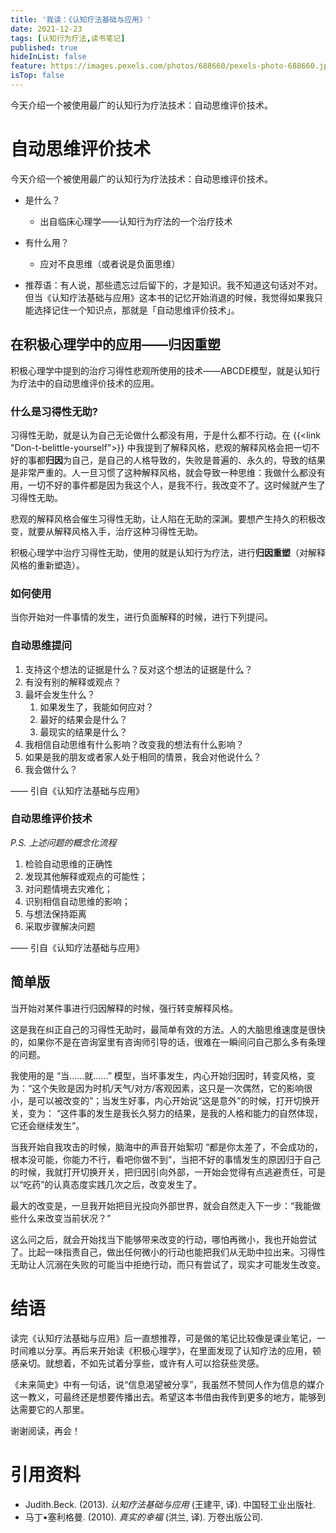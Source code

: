 ```yaml
---
title: '我读：《认知疗法基础与应用》'
date: 2021-12-23
tags: [认知行为疗法,读书笔记]
published: true
hideInList: false
feature: https://images.pexels.com/photos/688660/pexels-photo-688660.jpeg
isTop: false
---
```

今天介绍一个被使用最广的认知行为疗法技术：自动思维评价技术。

<!--more-->


# 自动思维评价技术

今天介绍一个被使用最广的认知行为疗法技术：自动思维评价技术。

- 是什么？
	- 出自临床心理学——认知行为疗法的一个治疗技术
- 有什么用？
	- 应对不良思维（或者说是负面思维）

- 推荐语：有人说，那些遗忘过后留下的，才是知识。我不知道这句话对不对。但当《认知疗法基础与应用》这本书的记忆开始消退的时候，我觉得如果我只能选择记住一个知识点，那就是「自动思维评价技术」。



## 在积极心理学中的应用——归因重塑


积极心理学中提到的治疗习得性悲观所使用的技术——ABCDE模型，就是认知行为疗法中的自动思维评价技术的应用。

### 什么是习得性无助?

习得性无助，就是认为自己无论做什么都没有用，于是什么都不行动。在 {{<link "Don-t-belittle-yourself">}} 中我提到了解释风格，悲观的解释风格会把一切不好的事都**归因**为自己，是自己的人格导致的，失败是普遍的、永久的，导致的结果是非常严重的。人一旦习惯了这种解释风格，就会导致一种思维：我做什么都没有用，一切不好的事件都是因为我这个人，是我不行，我改变不了。这时候就产生了习得性无助。

悲观的解释风格会催生习得性无助，让人陷在无助的深渊。要想产生持久的积极改变，就要从解释风格入手，治疗这种习得性无助。

积极心理学中治疗习得性无助，使用的就是认知行为疗法，进行**归因重塑**（对解释风格的重新塑造）。



### 如何使用

当你开始对一件事情的发生，进行负面解释的时候，进行下列提问。

### 自动思维提问

1. 支持这个想法的证据是什么？反对这个想法的证据是什么？
2. 有没有别的解释或观点？
3. 最坏会发生什么？
	1. 如果发生了，我能如何应对？
	2. 最好的结果会是什么？
	3. 最现实的结果是什么？
4. 我相信自动思维有什么影响？改变我的想法有什么影响？
5. 如果是我的朋友或者家人处于相同的情景，我会对他说什么？
6. 我会做什么？

—— 引自《认知疗法基础与应用》


### 自动思维评价技术

*P.S. 上述问题的概念化流程*

1. 检验自动思维的正确性
2. 发现其他解释或观点的可能性；
3. 对问题情境去灾难化；
4. 识别相信自动思维的影响；
5. 与想法保持距离
6. 采取步骤解决问题

—— 引自《认知疗法基础与应用》

## 简单版

当开始对某件事进行归因解释的时候，强行转变解释风格。

这是我在纠正自己的习得性无助时，最简单有效的方法。人的大脑思维速度是很快的，如果你不是在咨询室里有咨询师引导的话，很难在一瞬间问自己那么多有条理的问题。

我使用的是 “当......就......” 模型，当坏事发生，内心开始归因时，转变风格，变为：“这个失败是因为时机/天气/对方/客观因素，这只是一次偶然，它的影响很小，是可以被改变的”；当发生好事，内心开始说“这是意外”的时候，打开切换开关，变为：  “这件事的发生是我长久努力的结果，是我的人格和能力的自然体现，它还会继续发生”。

当我开始自我攻击的时候，脑海中的声音开始絮叨 “都是你太差了，不会成功的，根本没可能，你能力不行，看吧你做不到”，当把不好的事情发生的原因归于自己的时候，我就打开切换开关，把归因引向外部，一开始会觉得有点逃避责任，可是以“吃药”的认真态度实践几次之后，改变发生了。


最大的改变是，一旦我开始把目光投向外部世界，就会自然走入下一步：“我能做些什么来改变当前状况？”

这么问之后，就会开始找当下能够带来改变的行动，哪怕再微小，我也开始尝试了。比起一味指责自己，做出任何微小的行动也能把我们从无助中拉出来。习得性无助让人沉溺在失败的可能当中拒绝行动，而只有尝试了，现实才可能发生改变。

# 结语

读完《认知疗法基础与应用》后一直想推荐，可是做的笔记比较像是课业笔记，一时间难以分享。再后来开始读《积极心理学》，在里面发现了认知疗法的应用，顿感亲切。就想着，不如先试着分享些，或许有人可以拾获些灵感。

《未来简史》中有一句话，说“信息渴望被分享”，我虽然不赞同人作为信息的媒介这一教义，可最终还是想要传播出去。希望这本书借由我传到更多的地方，能够到达需要它的人那里。

谢谢阅读，再会！
 
# 引用资料

- Judith.Beck. (2013). _认知疗法基础与应用_ (王建平, 译). 中国轻工业出版社. 
- 马丁•塞利格曼. (2010). _真实的幸福_ (洪兰, 译). 万卷出版公司. 